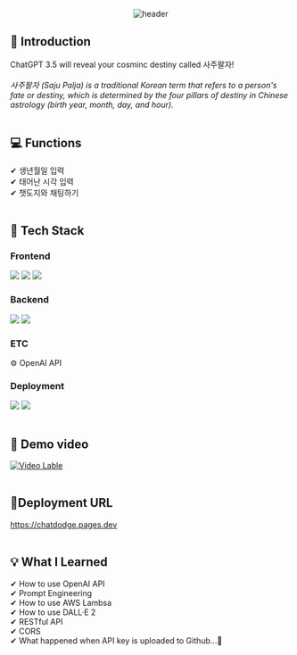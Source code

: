 <div align="center">

![header](https://capsule-render.vercel.app/api?type=soft&color=F7DF1E&text=chatDoge)

</div>
<div>

  ## 📌 Introduction
  ChatGPT 3.5 will reveal your cosminc destiny called 사주팔자! <br/><br/>
  <i>사주팔자 (Saju Palja) is a traditional Korean term that refers to a person's fate or destiny, which is determined by the four pillars of destiny in Chinese astrology (birth year, month, day, and hour).</i>
  <br/>
  <br/>
  
  ## 💻 Functions
  ✔ 생년월일 입력 <br/>
  ✔ 태어난 시각 입력 <br/>
  ✔ 챗도지와 채팅하기 <br/>
  <br/>
  
  ## 🔧 Tech Stack
  ### Frontend
  <img src="https://img.shields.io/badge/HTML5-E34F26?style=flat-square&logo=HTML5&logoColor=white"/>
  <img src="https://img.shields.io/badge/CSS3-1572B6?style=flat-square&logo=CSS3&logoColor=white"/>
  <img src="https://img.shields.io/badge/JavaScript-F7DF1E?style=flat-square&logo=JavaScript&logoColor=white"/>
  
  
  ### Backend
  <img src="https://img.shields.io/badge/JavaScript-F7DF1E?style=flat-square&logo=JavaScript&logoColor=white"/>
  <img src="https://img.shields.io/badge/Express-000000?style=flat-square&logo=Express&logoColor=white"/>
  

  ### ETC
  ⚙ OpenAI API
  
  ### Deployment
  <img src="https://img.shields.io/badge/Cloudflare-F38020?style=flat-square&logo=Cloudflaret&logoColor=white"/>
  <img src="https://img.shields.io/badge/AWS Lambda-FF9900?style=flat-square&logo=AWS Lambda&logoColor=white"/>
  <br/>
  <br/>
  
  ## 👀 Demo video
  [![Video Lable](http://img.youtube.com/vi/-vNt-Sc3O78/0.jpg)](https://youtube.be/-vNt-Sc3O78)
  <br/>
  <br/>
  
  ## 🔗Deployment URL
  https://chatdodge.pages.dev
  <br/>
  <br/>
  
  ## 💡 What I Learned
  ✔ How to use OpenAI API <br/>
  ✔ Prompt Engineering <br/>
  ✔ How to use AWS Lambsa <br/>
  ✔ How to use DALL·E 2 <br/>
  ✔ RESTful API <br/>
  ✔ CORS <br/>
  ✔ What happened when API key is uploaded to Github...🥴<br/>
  
</div>
